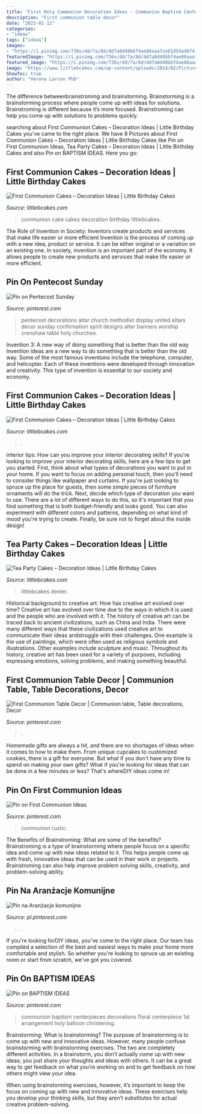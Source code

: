 ```yaml
---
title: "First Holy Communion Decoration Ideas - Communion Baptism Centerpieces Decorations Floral Centerpiece 1st Arrangement Holy Balloon Christening"
description: "First communion table decor"
date: "2023-01-12"
categories:
- "ideas"
tags: ["ideas"]
images:
- "https://i.pinimg.com/736x/dd/7a/8d/dd7a8d48bbf4ae86aaa7ce81d5dad674--first-communion.jpg"
featuredImage: "https://i.pinimg.com/736x/dd/7a/8d/dd7a8d48bbf4ae86aaa7ce81d5dad674--first-communion.jpg"
featured_image: "https://i.pinimg.com/736x/dd/7a/8d/dd7a8d48bbf4ae86aaa7ce81d5dad674--first-communion.jpg"
image: "https://www.littlebcakes.com/wp-content/uploads/2014/02/Pictures-of-First-Communion-Cakes.jpg"
ShowToc: true
author: "Verona Larson PhD"
---
```



The difference betweenbrainstroming and brainstorming.
Brainstorming is a brainstorming process where people come up with ideas for solutions. Brainstroming is different because it’s more focused. Brainstroming can help you come up with solutions to problems quickly.

	

		
searching about First Communion Cakes – Decoration Ideas | Little Birthday Cakes you've came to the right place. We have 8 Pictures about First Communion Cakes – Decoration Ideas | Little Birthday Cakes like Pin on First Communion Ideas, Tea Party Cakes – Decoration Ideas | Little Birthday Cakes and also Pin on BAPTISM IDEAS. Here you go:
		
    
## First Communion Cakes – Decoration Ideas | Little Birthday Cakes

<img loading=lazy src="http://www.littlebcakes.com/wp-content/uploads/2014/02/Communion-Cake.jpg" onerror="this.onerror=null;this.src='https://tse1.mm.bing.net/th?id=OIP.3jJcqkz70ZmJ7LJlApMPqwHaFj&amp;pid=15.1';" alt="First Communion Cakes – Decoration Ideas | Little Birthday Cakes">

_Source: littlebcakes.com_

>communion cake cakes decoration birthday littlebcakes. 

	

The Role of Invention in Society: Inventors create products and services that make life easier or more efficient
Invention is the process of coming up with a new idea, product or service. It can be either original or a variation on an existing one. In society, invention is an important part of the economy. It allows people to create new products and services that make life easier or more efficient.

    
## Pin On Pentecost Sunday

<img loading=lazy src="https://i.pinimg.com/736x/14/f7/45/14f74517ca8e82858fbcdcdb81c12406.jpg" onerror="this.onerror=null;this.src='https://tse2.mm.bing.net/th?id=OIP.9YUanwOMIXcutlkmO6iTFAHaJ7&amp;pid=15.1';" alt="Pin on Pentecost Sunday">

_Source: pinterest.com_

>pentecost decorations altar church methodist display united altars decor sunday confirmation spirit designs alter banners worship crenshaw table holy churches. 

	

Invention 3: A new way of doing something that is better than the old way
Invention ideas are a new way to do something that is better than the old way. Some of the most famous inventions include the telephone, computer, and helicopter. Each of these inventions were developed through innovation and creativity. This type of invention is essential to our society and economy.

    
## First Communion Cakes – Decoration Ideas | Little Birthday Cakes

<img loading=lazy src="https://www.littlebcakes.com/wp-content/uploads/2014/02/Pictures-of-First-Communion-Cakes.jpg" onerror="this.onerror=null;this.src='https://tse4.mm.bing.net/th?id=OIP.zfnm4-BTchu_Sb08NsrPoQHaMF&amp;pid=15.1';" alt="First Communion Cakes – Decoration Ideas | Little Birthday Cakes">

_Source: littlebcakes.com_

>. 

	

interior tips: How can you improve your interior decorating skills?
If you're looking to improve your interior decorating skills, here are a few tips to get you started. First, think about what types of decorations you want to put in your home. If you want to focus on adding personal touch, then you'll need to consider things like wallpaper and curtains. If you're just looking to spruce up the place for guests, then some simple pieces of furniture ornaments will do the trick.
Next, decide which type of decoration you want to use. There are a lot of different ways to do this, so it's important that you find something that is both budget-friendly and looks good. You can also experiment with different colors and patterns, depending on what kind of mood you're trying to create. Finally, be sure not to forget about the inside design!

    
## Tea Party Cakes – Decoration Ideas | Little Birthday Cakes

<img loading=lazy src="https://www.littlebcakes.com/wp-content/uploads/2014/02/Tea-Party-Cake.jpg" onerror="this.onerror=null;this.src='https://tse2.mm.bing.net/th?id=OIP.deY3zWi-TrQyWkKKq_QIQgHaJ4&amp;pid=15.1';" alt="Tea Party Cakes – Decoration Ideas | Little Birthday Cakes">

_Source: littlebcakes.com_

>littlebcakes dexter. 

	

Historical background to creative art: How has creative art evolved over time?
Creative art has evolved over time due to the ways in which it is used and the people who are involved with it. The history of creative art can be traced back to ancient civilizations, such as China and India. There were many different ways that these civilizations used creative art to communicate their ideas andstruggle with their challenges. One example is the use of paintings, which were often used as religious symbols and illustrations. Other examples include sculpture and music. Throughout its history, creative art has been used for a variety of purposes, including expressing emotions, solving problems, and making something beautiful.

    
## First Communion Table Decor | Communion Table, Table Decorations, Decor

<img loading=lazy src="https://i.pinimg.com/736x/dd/7a/8d/dd7a8d48bbf4ae86aaa7ce81d5dad674--first-communion.jpg" onerror="this.onerror=null;this.src='https://tse3.mm.bing.net/th?id=OIP.fKZW1gV2ijA5jFv2WvA9dAHaJ3&amp;pid=15.1';" alt="First Communion Table Decor | Communion table, Table decorations, Decor">

_Source: pinterest.com_

>. 

	

Homemade gifts are always a hit, and there are no shortages of ideas when it comes to how to make them. From unique cupcakes to customized cookies, there is a gift for everyone. But what if you don't have any time to spend on making your own gifts? What if you're looking for ideas that can be done in a few minutes or less? That's whereDIY ideas come in!

    
## Pin On First Communion Ideas

<img loading=lazy src="https://i.pinimg.com/736x/02/dd/20/02dd20a62260588603ba0f1a506ebbf3.jpg" onerror="this.onerror=null;this.src='https://tse4.mm.bing.net/th?id=OIP.lf71k2kZDPq7E_clmuHTdwHaJ3&amp;pid=15.1';" alt="Pin on First Communion Ideas">

_Source: pinterest.com_

>communion rustic. 

	

The Benefits of Brainstroming: What are some of the benefits?
Brainstroming is a type of brainstorming where people focus on a specific idea and come up with new ideas related to it. This helps people come up with fresh, innovative ideas that can be used in their work or projects. Brainstroming can also help improve problem solving skills, creativity, and problem-solving ability.

    
## Pin Na Aranżacje Komunijne

<img loading=lazy src="https://i.pinimg.com/736x/63/4c/63/634c63b64394f937c2460bb9ceab976d.jpg" onerror="this.onerror=null;this.src='https://tse4.mm.bing.net/th?id=OIP.AG1cpwoyXmREcctqfoja-QHaKA&amp;pid=15.1';" alt="Pin na Aranżacje komunijne">

_Source: pl.pinterest.com_

>. 

	

If you're looking forDIY ideas, you've come to the right place. Our team has compiled a selection of the best and easiest ways to make your home more comfortable and stylish. So whether you're looking to spruce up an existing room or start from scratch, we've got you covered.

    
## Pin On BAPTISM IDEAS

<img loading=lazy src="https://i.pinimg.com/736x/5e/9a/5a/5e9a5aec5e16e582cf8002e2900ce9cc.jpg" onerror="this.onerror=null;this.src='https://tse2.mm.bing.net/th?id=OIP.Pgb5gyWzNp5younfe5dcDwDYEh&amp;pid=15.1';" alt="Pin on BAPTISM IDEAS">

_Source: pinterest.com_

>communion baptism centerpieces decorations floral centerpiece 1st arrangement holy balloon christening. 

	

Brainstorming: What is brainstorming?
The purpose of brainstorming is to come up with new and innovative ideas. However, many people confuse brainstorming with brainstorming exercises. The two are completely different activities.
In a brainstorm, you don’t actually come up with new ideas; you just share your thoughts and ideas with others. It can be a great way to get feedback on what you’re working on and to get feedback on how others might view your idea.

When using brainstorming exercises, however, it’s important to keep the focus on coming up with new and innovative ideas. These exercises help you develop your thinking skills, but they aren’t substitutes for actual creative problem-solving.

